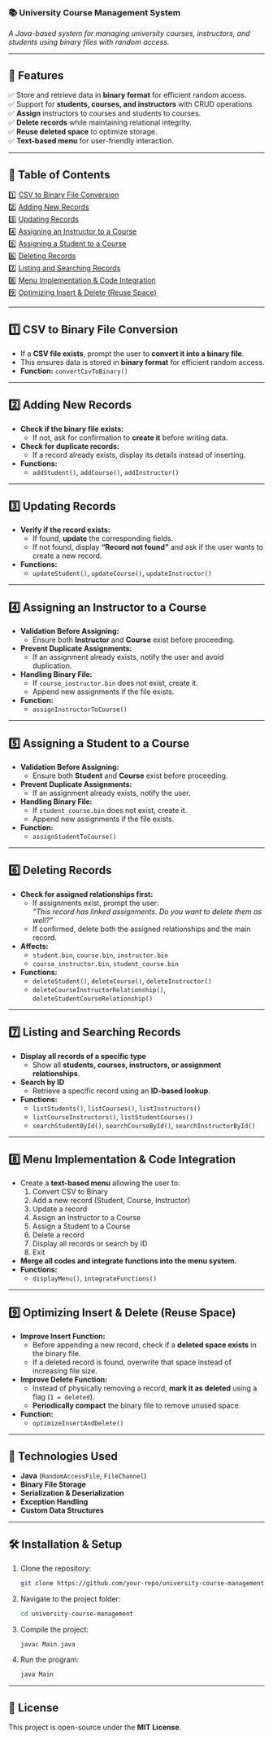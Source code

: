 

### **📚 University Course Management System**  
_A Java-based system for managing university courses, instructors, and students using binary files with random access._  

---

## **🚀 Features**
✅ Store and retrieve data in **binary format** for efficient random access.  
✅ Support for **students, courses, and instructors** with CRUD operations.  
✅ **Assign** instructors to courses and students to courses.  
✅ **Delete records** while maintaining relational integrity.  
✅ **Reuse deleted space** to optimize storage.  
✅ **Text-based menu** for user-friendly interaction.  

---

## **📌 Table of Contents**
1️⃣ [CSV to Binary File Conversion](#1️⃣-csv-to-binary-file-conversion)  
2️⃣ [Adding New Records](#2️⃣-adding-new-records)  
3️⃣ [Updating Records](#3️⃣-updating-records)  
4️⃣ [Assigning an Instructor to a Course](#4️⃣-assigning-an-instructor-to-a-course)  
5️⃣ [Assigning a Student to a Course](#5️⃣-assigning-a-student-to-a-course)  
6️⃣ [Deleting Records](#6️⃣-deleting-records)  
7️⃣ [Listing and Searching Records](#7️⃣-listing-and-searching-records)  
8️⃣ [Menu Implementation & Code Integration](#8️⃣-menu-implementation--code-integration)  
9️⃣ [Optimizing Insert & Delete (Reuse Space)](#9️⃣-optimizing-insert--delete-reuse-space)  

---

## **1️⃣ CSV to Binary File Conversion**
- If a **CSV file exists**, prompt the user to **convert it into a binary file**.  
- This ensures data is stored in **binary format** for efficient random access.  
- **Function:** `convertCsvToBinary()`

---

## **2️⃣ Adding New Records**
- **Check if the binary file exists:**
  - If not, ask for confirmation to **create it** before writing data.
- **Check for duplicate records:**
  - If a record already exists, display its details instead of inserting.
- **Functions:**  
  - `addStudent()`, `addCourse()`, `addInstructor()`

---

## **3️⃣ Updating Records**
- **Verify if the record exists:**
  - If found, **update** the corresponding fields.
  - If not found, display **“Record not found”** and ask if the user wants to create a new record.
- **Functions:**  
  - `updateStudent()`, `updateCourse()`, `updateInstructor()`

---

## **4️⃣ Assigning an Instructor to a Course**
- **Validation Before Assigning:**
  - Ensure both **Instructor** and **Course** exist before proceeding.
- **Prevent Duplicate Assignments:**
  - If an assignment already exists, notify the user and avoid duplication.
- **Handling Binary File:**
  - If `course_instructor.bin` does not exist, create it.
  - Append new assignments if the file exists.
- **Function:**  
  - `assignInstructorToCourse()`

---

## **5️⃣ Assigning a Student to a Course**
- **Validation Before Assigning:**
  - Ensure both **Student** and **Course** exist before proceeding.
- **Prevent Duplicate Assignments:**
  - If an assignment already exists, notify the user.
- **Handling Binary File:**
  - If `student_course.bin` does not exist, create it.
  - Append new assignments if the file exists.
- **Function:**  
  - `assignStudentToCourse()`

---

## **6️⃣ Deleting Records**
- **Check for assigned relationships first:**  
  - If assignments exist, prompt the user:  
    _“This record has linked assignments. Do you want to delete them as well?”_  
  - If confirmed, delete both the assigned relationships and the main record.
- **Affects:**  
  - `student.bin`, `course.bin`, `instructor.bin`  
  - `course_instructor.bin`, `student_course.bin`  
- **Functions:**  
  - `deleteStudent()`, `deleteCourse()`, `deleteInstructor()`  
  - `deleteCourseInstructorRelationship()`, `deleteStudentCourseRelationship()`

---

## **7️⃣ Listing and Searching Records**
- **Display all records of a specific type**  
  - Show all **students, courses, instructors, or assignment relationships**.
- **Search by ID**  
  - Retrieve a specific record using an **ID-based lookup**.
- **Functions:**  
  - `listStudents()`, `listCourses()`, `listInstructors()`  
  - `listCourseInstructors()`, `listStudentCourses()`  
  - `searchStudentById()`, `searchCourseById()`, `searchInstructorById()`

---

## **8️⃣ Menu Implementation & Code Integration**
- Create a **text-based menu** allowing the user to:
  1. Convert CSV to Binary  
  2. Add a new record (Student, Course, Instructor)  
  3. Update a record  
  4. Assign an Instructor to a Course  
  5. Assign a Student to a Course  
  6. Delete a record  
  7. Display all records or search by ID  
  8. Exit  
- **Merge all codes and integrate functions into the menu system.**
- **Functions:**  
  - `displayMenu()`, `integrateFunctions()`

---

## **9️⃣ Optimizing Insert & Delete (Reuse Space)**
- **Improve Insert Function:**  
  - Before appending a new record, check if a **deleted space exists** in the binary file.  
  - If a deleted record is found, overwrite that space instead of increasing file size.
- **Improve Delete Function:**  
  - Instead of physically removing a record, **mark it as deleted** using a flag (`1 = deleted`).  
  - **Periodically compact** the binary file to remove unused space.
- **Function:**  
  - `optimizeInsertAndDelete()`

---

## **🔧 Technologies Used**
- **Java** (`RandomAccessFile`, `FileChannel`)
- **Binary File Storage**
- **Serialization & Deserialization**
- **Exception Handling**
- **Custom Data Structures**

---

## **🛠 Installation & Setup**
1. Clone the repository:  
   ```bash
   git clone https://github.com/your-repo/university-course-management.git
   ```
2. Navigate to the project folder:  
   ```bash
   cd university-course-management
   ```
3. Compile the project:  
   ```bash
   javac Main.java
   ```
4. Run the program:  
   ```bash
   java Main
   ```

---

## **📜 License**
This project is open-source under the **MIT License**.
